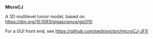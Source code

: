 **MicroCJ**

A 3D multilevel tumor model, based on https://doi.org/10.1093/gigascience/giz010

For a GUI front end, see https://github.com/pedrovictori/microCJ-JFX
